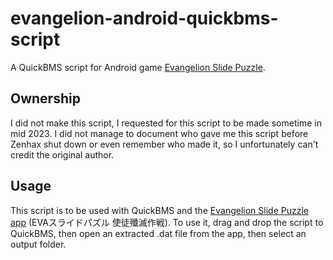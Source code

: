 # evangelion-android-quickbms-script
A QuickBMS script for Android game [Evangelion Slide Puzzle](https://archive.org/details/air.eva).

## Ownership
I did not make this script, I requested for this script to be made sometime in mid 2023. I did not manage to document who gave me this script before Zenhax shut down or even remember who made it, so I unfortunately can't credit the original author.

## Usage
This script is to be used with QuickBMS and the [Evangelion Slide Puzzle app](https://archive.org/details/air.eva) (EVAスライドパズル 使徒殲滅作戦). To use it, drag and drop the script to QuickBMS, then open an extracted .dat file from the app, then select an output folder.
